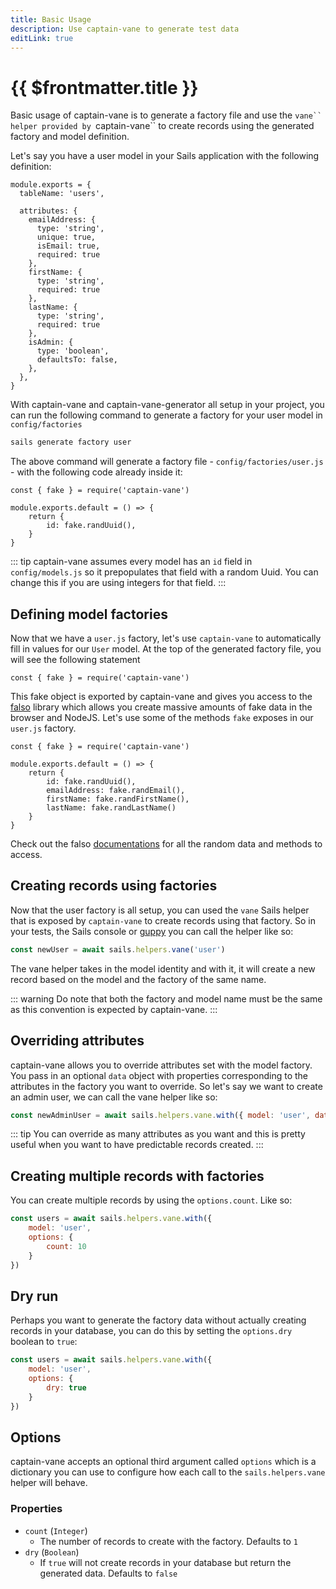 ```yaml
---
title: Basic Usage
description: Use captain-vane to generate test data
editLink: true
---
```


# {{ $frontmatter.title }}

Basic usage of captain-vane is to generate a factory file and use the `vane`` helper provided by `captain-vane`` to create records using the generated factory and model definition.

Let's say you have a user model in your Sails application with the following definition:


```js{models/User.js}
module.exports = {
  tableName: 'users',

  attributes: {
    emailAddress: {
      type: 'string',
      unique: true,
      isEmail: true,
      required: true
    },
    firstName: {
      type: 'string',
      required: true
    },
    lastName: {
      type: 'string',
      required: true
    },
    isAdmin: {
      type: 'boolean',
      defaultsTo: false,
    },
  },
}
```
With captain-vane and captain-vane-generator all setup in your project, you can run the following command to generate a factory for your user model in `config/factories`

```sh
sails generate factory user
```
The above command will generate a factory file - `config/factories/user.js` - with the following code already inside it:

```js{config/factories/user.js}
const { fake } = require('captain-vane')

module.exports.default = () => {
    return {
        id: fake.randUuid(),
    }
}
```

::: tip
captain-vane assumes every model has an `id` field in `config/models.js` so it prepopulates that field with a random Uuid. You can change this if you are using integers for that field.
:::

## Defining model factories
Now that we have a `user.js` factory, let's use `captain-vane` to automatically fill in values for our `User` model. At the top of the generated factory file, you will see the following statement

```js{config/factories/user.js}
const { fake } = require('captain-vane')
```
This fake object is exported by captain-vane and gives you access to the [falso](https://ngneat.github.io/falso/) library which allows you create massive amounts of fake data in the browser and NodeJS. Let's use some of the methods `fake` exposes in our `user.js` factory.

```js{config/factories/user.js}
const { fake } = require('captain-vane')

module.exports.default = () => {
    return {
        id: fake.randUuid(),
        emailAddress: fake.randEmail(),
        firstName: fake.randFirstName(),
        lastName: fake.randLastName()
    }
}
```

Check out the falso [documentations](https://ngneat.github.io/falso/docs/getting-started) for all the random data and methods to access.

## Creating records using factories
Now that the user factory is all setup, you can used the `vane` Sails helper that is exposed by `captain-vane` to create records using that factory. So in your tests, the Sails console or [guppy](https://guppy.sailscasts.com) you can call the helper like so:

```js
const newUser = await sails.helpers.vane('user')
```
The vane helper takes in the model identity and with it, it will create a new record based on the model and the factory of the same name.

::: warning
Do note that both the factory and model name must be the same as this convention is expected by captain-vane.
:::

## Overriding attributes
captain-vane allows you to override attributes set with the model factory. You pass in an optional `data` object with properties corresponding to the attributes in the factory you want to override. So let's say we want to create an admin user, we can call the vane helper like so:

```js
const newAdminUser = await sails.helpers.vane.with({ model: 'user', data: { isAdmin: true } })
```

::: tip
You can override as many attributes as you want and this is pretty useful when you want to have predictable records created.
:::

## Creating multiple records with factories
You can create multiple records by using the `options.count`. Like so:

```js
const users = await sails.helpers.vane.with({
    model: 'user',
    options: {
        count: 10
    }
})
```

## Dry run
Perhaps you want to generate the factory data without actually creating records in your database, you can do this by setting the `options.dry` boolean to `true`:

```js
const users = await sails.helpers.vane.with({
    model: 'user',
    options: {
        dry: true
    }
})
```


## Options
captain-vane accepts an optional third argument called `options` which is a dictionary you can use to configure how each call to the `sails.helpers.vane` helper will behave.

### Properties

* `count` (`Integer`)
    * The number of records to create with the factory. Defaults to `1`
*  `dry` (`Boolean`)
    * If `true` will not create records in your database but return the generated data. Defaults to `false`
